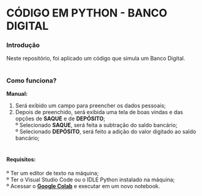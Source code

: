 # CÓDIGO EM PYTHON - BANCO DIGITAL

<h3>Introdução </h3>
</strong> Neste repositório, foi aplicado um código que simula um Banco Digital. <br>


# <h3>Como funciona? </h3>
<strong>Manual:</strong>
1) Será exibido um campo para preencher os dados pessoais; <br>
2) Depois de preenchido, será exibida uma tela de boas vindas e das opções de <b>SAQUE</b> e de <b>DEPÓSITO</b>; <br>
   º Selecionado <b>SAQUE</b>, será feita a subtração do saldo bancário; <br>
   º Selecionado <b>DEPÓSITO</b>, será feito a adição do valor digitado ao saldo bancário; <br>

# <h4>Requisitos:
º Ter um editor de texto na máquina; <br>
º Ter o Visual Studio Code ou o IDLE Python instalado na máquina; <br>
º Acessar o <strong><a href="https://colab.research.google.com/">Google Colab</a></strong> e executar em um novo notebook. </h4>
